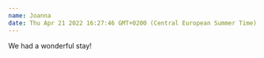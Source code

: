 ```yaml
---
name: Joanna
date: Thu Apr 21 2022 16:27:46 GMT+0200 (Central European Summer Time)
---
```

We had a wonderful stay!
